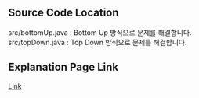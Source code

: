 ## Source Code Location

src/bottomUp.java : Bottom Up 방식으로 문제를 해결합니다.  
src/topDown.java : Top Down 방식으로 문제를 해결합니다.  

## Explanation Page Link

[Link](https://lunareclipse000.wordpress.com/2024/04/10/%eb%b0%b1%ec%a4%80java-2156-%ed%8f%ac%eb%8f%84%ec%a3%bc-%ec%8b%9c%ec%8b%9d/)